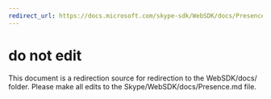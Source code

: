 ```yaml
---
redirect_url: https://docs.microsoft.com/skype-sdk/WebSDK/docs/Presence
---
```

# do not edit
This document is a redirection source for redirection to the WebSDK/docs/ folder. Please make all edits to the Skype/WebSDK/docs/Presence.md file.


